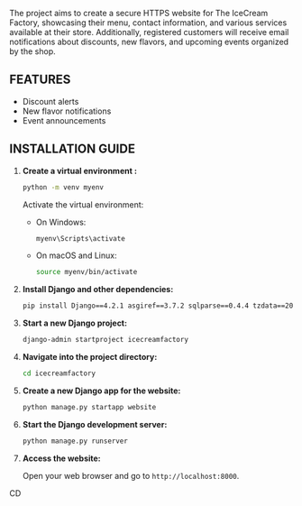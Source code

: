  The project aims to create a secure HTTPS website for The IceCream Factory, showcasing their menu, contact information, and various services available at their store. Additionally, registered customers will receive email notifications about discounts, new flavors, and upcoming events organized by the shop.

## FEATURES


- Discount alerts
- New flavor notifications
- Event announcements

## INSTALLATION GUIDE


1. **Create a virtual environment :**

    ```bash
    python -m venv myenv
    ```

    Activate the virtual environment:

    - On Windows:

        ```bash
        myenv\Scripts\activate
        ```

    - On macOS and Linux:

        ```bash
        source myenv/bin/activate
        ```

2. **Install Django and other dependencies:**

    ```bash
    pip install Django==4.2.1 asgiref==3.7.2 sqlparse==0.4.4 tzdata==2023.3
    ```

3. **Start a new Django project:**

    ```bash
    django-admin startproject icecreamfactory
    ```

4. **Navigate into the project directory:**

    ```bash
    cd icecreamfactory
    ```

5. **Create a new Django app for the website:**

    ```bash
    python manage.py startapp website
    ```

6. **Start the Django development server:**

    ```bash
    python manage.py runserver
    ```

7. **Access the website:**

    Open your web browser and go to `http://localhost:8000`.


CD 


 